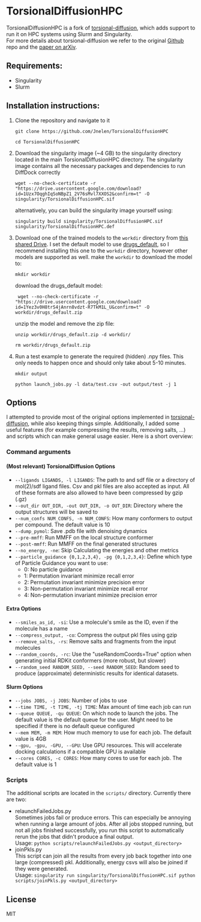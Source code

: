 # TorsionalDiffusionHPC

TorsionalDiffusionHPC is a fork of [torsional-diffusion](https://github.com/gcorso/torsional-diffusion), which adds support to run it on HPC systems using Slurm and Singularity.  
For more details about torsional-diffusion we refer to the original [Github](https://github.com/gcorso/torsional-diffusion) repo and the [paper on arXiv](https://arxiv.org/abs/2206.01729).

## Requirements:
* Singularity 
* Slurm

## Installation instructions:
1. Clone the repository and navigate to it
    ```
    git clone https://github.com/Jnelen/TorsionalDiffusionHPC
    ```
   ```
   cd TorsionalDiffusionHPC
   ```
2. Download the singularity image (~4 GB) to the singularity directory located in the main TorsionalDiffusionHPC directory. The singularity image contains all the necessary packages and dependencies to run DiffDock correctly

   ```
   wget --no-check-certificate -r "https://drive.usercontent.google.com/download?id=1Uzx7OqghIqSoNBpZ1_2V76sMvl7XXOS2&confirm=t" -O singularity/TorsionalDiffusionHPC.sif
   ```
   
   alternatively, you can build the singularity image yourself using:
   ```
   singularity build singularity/TorsionalDiffusionHPC.sif singularity/TorsionalDiffusionHPC.def
   ```
3. Download one of the trained models to the `workdir` directory from [this shared Drive](https://drive.google.com/drive/folders/1BBRpaAvvS2hTrH81mAE4WvyLIKMyhwN7?usp=sharing). I set the default model to use [drugs_default](https://drive.google.com/drive/folders/1aW-FRtriTUpsOBy1vF495BsX4zktltg6?usp=drive_link), so I recommend installing this one to the `workdir` directory, however other models are supported as well.
    make the `workdir` to download the model to:
    ```
    mkdir workdir
    ```
    download the drugs_default model:
   ```
    wget --no-check-certificate -r "https://drive.usercontent.google.com/download?id=1Yez3v0H8trS4jAnrn8vdzt-R7TkM1L_U&confirm=t" -O workdir/drugs_default.zip
   ```
   unzip the model and remove the zip file:
    ```
    unzip workdir/drugs_default.zip -d workdir/
   ```
     ```
    rm workdir/drugs_default.zip
   ```
4. Run a test example to generate the required (hidden) .npy files. This only needs to happen once and should only take about 5-10 minutes.   
   ```
   mkdir output
   ```  
   ```
   python launch_jobs.py -l data/test.csv -out output/test -j 1
   ```  
## Options
I attempted to provide most of the original options implemented in [torsional-diffusion](https://github.com/gcorso/torsional-diffusion), while also keeping things simple.
Additionally, I added some useful features (for example compressing the results, removing salts, ...) and scripts which can make general usage easier. Here is a short overview:
### Command arguments

#### (Most relevant) TorsionalDiffusion Options

- `--ligands LIGANDS, -l LIGANDS`: The path to and sdf file or a directory of mol(2)/sdf ligand files. Csv and pkl files are also accepted as input. All of these formats are also allowed to have been compressed by gzip (.gz)
- `--out_dir OUT_DIR, -out OUT_DIR, -o OUT_DIR`: Directory where the output structures will be saved to
- `--num_confs NUM_CONFS, -n NUM_CONFS`: How many conformers to output per compound. The default value is 10
- `--dump_pymol`: Save .pdb file with denoising dynamics
- `--pre-mmff`: Run MMFF on the local structure conformer
- `--post-mmff`: Run MMFF on the final generated structures
- `--no_energy, -ne`: Skip Calculating the energies and other metrics
- `--particle_guidance {0,1,2,3,4}, -pg {0,1,2,3,4}`: Define which type of Particle Guidance you want to use:
    - 0: No particle guidance
    - 1: Permutation invariant minimize recall error
    - 2: Permutation invariant minimize precision error
    - 3: Non-permutation invariant minimize recall error
    - 4: Non-permutation invariant minimize precision error

#### Extra Options

- `--smiles_as_id, -si`: Use a molecule's smile as the ID, even if the molecule has a name
- `--compress_output, -co`: Compress the output pkl files using gzip
- `--remove_salts, -rs`: Remove salts and fragments from the input molecules
- `--random_coords, -rc`: Use the "useRandomCoords=True" option when generating initial RDKit conformers (more robust, but slower)
- `--random_seed RANDOM_SEED, --seed RANDOM_SEED`: Random seed to produce (approximate) deterministic results for identical datasets.

#### Slurm Options

- `--jobs JOBS, -j JOBS`: Number of jobs to use
- `--time TIME, -t TIME, -tj TIME`: Max amount of time each job can run
- `--queue QUEUE, -qu QUEUE`: On which node to launch the jobs. The default value is the default queue for the user. Might need to be specified if there is no default queue configured
- `--mem MEM, -m MEM`: How much memory to use for each job. The default value is 4GB
- `--gpu, -gpu, -GPU, --GPU`: Use GPU resources. This will accelerate docking calculations if a compatible GPU is available
- `--cores CORES, -c CORES`: How many cores to use for each job. The default value is 1

### Scripts
The additional scripts are located in the `scripts/` directory. Currently there are two:
- relaunchFailedJobs.py  
Sometimes jobs fail or produce errors. This can especially be annoying when running a large amount of jobs. After all jobs stopped running, but not all jobs finished successfully, you run this script to automatically rerun the jobs that didn't produce a final output.  
Usage: `python scripts/relaunchFailedJobs.py <output_directory>`
- joinPkls.py  
This script can join all the results from every job back together into one large (compressed) pkl. Additionally, energy csvs will also be joined if they were generated.  
Usage: `singularity run singularity/TorsionalDiffusionHPC.sif python scripts/joinPkls.py <output_directory>`


## License
MIT

